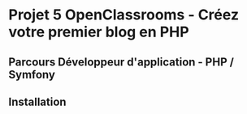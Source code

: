 # Projet 5 OpenClassrooms - Créez votre premier blog en PHP 
## Parcours Développeur d'application - PHP / Symfony


## Installation



